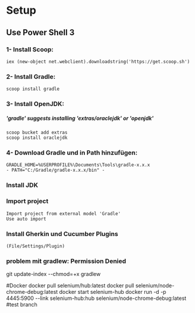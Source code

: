 # Setup

## Use Power Shell 3
### 1- Install Scoop: 		
    iex (new-object net.webclient).downloadstring('https://get.scoop.sh')
### 2- Install Gradle: 	
    scoop install gradle
### 3- Install OpenJDK: 
##### 'gradle' suggests installing 'extras/oraclejdk' or 'openjdk'
    scoop bucket add extras
    scoop install oraclejdk    
### 4- Download Gradle und in Path hinzufügen: 
    GRADLE_HOME=%USERPROFILE%\Documents\Tools\gradle-x.x.x
    - PATH="C:/Gradle/gradle-x.x.x/bin" -
###	Install JDK

### Import project 
	Import project from external model 'Gradle'
	Use auto import 
### Install Gherkin und Cucumber Plugins 
	(File/Settings/Plugin)
	
### problem mit gradlew: Permission Denied

git update-index --chmod=+x gradlew	

#Docker
docker pull selenium/hub:latest
docker pull selenium/node-chrome-debug:latest
docker start selenium-hub
docker run -d -p 4445:5900 --link selenium-hub:hub selenium/node-chrome-debug:latest
#test branch